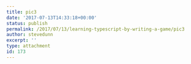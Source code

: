 ```yaml
---
title: pic3
date: '2017-07-13T14:33:18+00:00'
status: publish
permalink: /2017/07/13/learning-typescript-by-writing-a-game/pic3
author: stevedunn
excerpt: ''
type: attachment
id: 173
---
```

<!DOCTYPE html PUBLIC "-//W3C//DTD HTML 4.0 Transitional//EN" "http://www.w3.org/TR/REC-html40/loose.dtd">
<?xml encoding="UTF-8">
